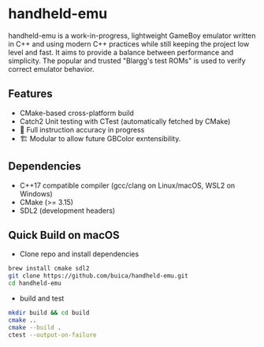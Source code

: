 # handheld-emu

handheld-emu is a work-in-progress, lightweight GameBoy emulator written in C++ and using modern C++ practices while still keeping the project low level and fast. It aims to provide a balance between performance and simplicity. The popular and trusted "Blargg's test ROMs" is used to verify correct emulator behavior.

## Features

- CMake-based cross-platform build
- Catch2 Unit testing with CTest (automatically fetched by CMake)
- 🚧 Full instruction accuracy in progress
- 🏗️ Modular to allow future GBColor exntensibility.

## Dependencies

- C++17 compatible compiler (gcc/clang on Linux/macOS, WSL2 on Windows)
- CMake (>= 3.15)
- SDL2 (development headers)

## Quick Build on macOS

- Clone repo and install dependencies

```bash
brew install cmake sdl2
git clone https://github.com/buica/handheld-emu.git
cd handheld-emu
```

- build and test

```bash
mkdir build && cd build
cmake ..
cmake --build .
ctest --output-on-failure
```
